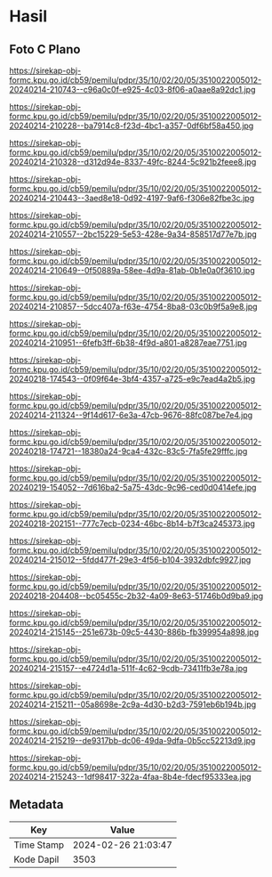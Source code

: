 # Hasil

## Foto C Plano

https://sirekap-obj-formc.kpu.go.id/cb59/pemilu/pdpr/35/10/02/20/05/3510022005012-20240214-210743--c96a0c0f-e925-4c03-8f06-a0aae8a92dc1.jpg

https://sirekap-obj-formc.kpu.go.id/cb59/pemilu/pdpr/35/10/02/20/05/3510022005012-20240214-210228--ba7914c8-f23d-4bc1-a357-0df6bf58a450.jpg

https://sirekap-obj-formc.kpu.go.id/cb59/pemilu/pdpr/35/10/02/20/05/3510022005012-20240214-210328--d312d94e-8337-49fc-8244-5c921b2feee8.jpg

https://sirekap-obj-formc.kpu.go.id/cb59/pemilu/pdpr/35/10/02/20/05/3510022005012-20240214-210443--3aed8e18-0d92-4197-9af6-f306e82fbe3c.jpg

https://sirekap-obj-formc.kpu.go.id/cb59/pemilu/pdpr/35/10/02/20/05/3510022005012-20240214-210557--2bc15229-5e53-428e-9a34-858517d77e7b.jpg

https://sirekap-obj-formc.kpu.go.id/cb59/pemilu/pdpr/35/10/02/20/05/3510022005012-20240214-210649--0f50889a-58ee-4d9a-81ab-0b1e0a0f3610.jpg

https://sirekap-obj-formc.kpu.go.id/cb59/pemilu/pdpr/35/10/02/20/05/3510022005012-20240214-210857--5dcc407a-f63e-4754-8ba8-03c0b9f5a9e8.jpg

https://sirekap-obj-formc.kpu.go.id/cb59/pemilu/pdpr/35/10/02/20/05/3510022005012-20240214-210951--6fefb3ff-6b38-4f9d-a801-a8287eae7751.jpg

https://sirekap-obj-formc.kpu.go.id/cb59/pemilu/pdpr/35/10/02/20/05/3510022005012-20240218-174543--0f09f64e-3bf4-4357-a725-e9c7ead4a2b5.jpg

https://sirekap-obj-formc.kpu.go.id/cb59/pemilu/pdpr/35/10/02/20/05/3510022005012-20240214-211324--9f14d617-6e3a-47cb-9676-88fc087be7e4.jpg

https://sirekap-obj-formc.kpu.go.id/cb59/pemilu/pdpr/35/10/02/20/05/3510022005012-20240218-174721--18380a24-9ca4-432c-83c5-7fa5fe29fffc.jpg

https://sirekap-obj-formc.kpu.go.id/cb59/pemilu/pdpr/35/10/02/20/05/3510022005012-20240219-154052--7d616ba2-5a75-43dc-9c96-ced0d0414efe.jpg

https://sirekap-obj-formc.kpu.go.id/cb59/pemilu/pdpr/35/10/02/20/05/3510022005012-20240218-202151--777c7ecb-0234-46bc-8b14-b7f3ca245373.jpg

https://sirekap-obj-formc.kpu.go.id/cb59/pemilu/pdpr/35/10/02/20/05/3510022005012-20240214-215012--5fdd477f-29e3-4f56-b104-3932dbfc9927.jpg

https://sirekap-obj-formc.kpu.go.id/cb59/pemilu/pdpr/35/10/02/20/05/3510022005012-20240218-204408--bc05455c-2b32-4a09-8e63-51746b0d9ba9.jpg

https://sirekap-obj-formc.kpu.go.id/cb59/pemilu/pdpr/35/10/02/20/05/3510022005012-20240214-215145--251e673b-09c5-4430-886b-fb399954a898.jpg

https://sirekap-obj-formc.kpu.go.id/cb59/pemilu/pdpr/35/10/02/20/05/3510022005012-20240214-215157--e4724d1a-511f-4c62-9cdb-73411fb3e78a.jpg

https://sirekap-obj-formc.kpu.go.id/cb59/pemilu/pdpr/35/10/02/20/05/3510022005012-20240214-215211--05a8698e-2c9a-4d30-b2d3-7591eb6b194b.jpg

https://sirekap-obj-formc.kpu.go.id/cb59/pemilu/pdpr/35/10/02/20/05/3510022005012-20240214-215219--de9317bb-dc06-49da-9dfa-0b5cc52213d9.jpg

https://sirekap-obj-formc.kpu.go.id/cb59/pemilu/pdpr/35/10/02/20/05/3510022005012-20240214-215243--1df98417-322a-4faa-8b4e-fdecf95333ea.jpg


## Metadata

| Key        | Value               |
| ---------- | ------------------- |
| Time Stamp | 2024-02-26 21:03:47 |
| Kode Dapil | 3503                |



